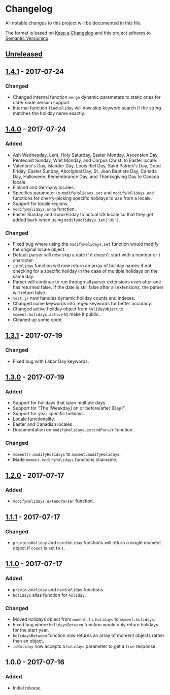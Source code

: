# Changelog
All notable changes to this project will be documented in this file.

The format is based on [Keep a Changelog](http://keepachangelog.com/en/1.0.0/) and this project adheres to [Semantic Versioning](http://semver.org/spec/v2.0.0.html).

## [Unreleased]


## [1.4.1] - 2017-07-24
### Changed
- Changed internal function `merge` dynamic parameters to static ones for older node version support.
- Internal function `findHoliday` will now skip keyword search if the string matches the holiday name exactly.


## [1.4.0] - 2017-07-24
### Added
- Ash Wednesday, Lent, Holy Saturday, Easter Monday, Ascension Day, Pentecost Sunday, Whit Monday, and Corpus Christi to Easter locale.
- Valentine's Day, Islander Day, Louis Riel Day, Saint Patrick's Day, Good Friday, Easter Sunday, Aboriginal Day, St. Jean Baptiste Day, Canada Day, Halloween, Remembrance Day, and Thanksgiving Day to Canada locale.
- Finland and Germany locales.
- Specifics parameter to `modifyHolidays.set` and `modifyHolidays.add` functions for cherry-picking specific holidays to use from a locale.
- Support for locale regions.
- `modifyHolidays.undo` function.
- Easter Sunday and Good Friday to actual US locale so that they get added back when using `modifyHolidays.set('US')`.

### Changed
- Fixed bug where using the `modifyHolidays.set` function would modify the original locale object.
- Default parser will now skip a date if it doesn't start with a number or `(` character.
- `isHoliday` function will now return an array of holiday names if not checking for a specific holiday in the case of multiple holidays on the same day.
- Parser will continue to run through all parser extensions even after one has returned false. If the date is still false after all extensions, the parser will return false.
- `test.js` now handles dynamic holiday counts and indexes.
- Changed some keywords into regex keywords for better accuracy.
- Changed active holiday object from `holidayObject` to `moment.holidays.active` to make it public.
- Cleaned up some code.


## [1.3.1] - 2017-07-19
### Changed
- Fixed bug with Labor Day keywords.


## [1.3.0] - 2017-07-19
### Added
- Support for holidays that span multiple days.
- Support for "The [Weekday] on or before/after [Day]".
- Support for year specific holidays.
- Locale functionality.
- Easter and Canadian locales.
- Documentation on `modifyHolidays.extendParser` function.

### Changed
- `moment().modifyHolidays` to `moment.modifyHolidays`.
- Made `moment.modifyHolidays` functions chainable.


## [1.2.0] - 2017-07-17
### Added
- `modifyHolidays.extendParser` function.


## [1.1.1] - 2017-07-17
### Changed
- `previousHoliday` and `nextHoliday` functions will return a single moment object if `count` is set to `1`.


## [1.1.0] - 2017-07-17
### Added
- `previousHoliday` and `nextHoliday` functions.
- `holidays` alias function for `holiday`.

### Changed
- Moved holidays object from `moment.fn.holidays` to `moment.holidays`.
- Fixed bug where `holidaysBetween` function would only return holidays for the start year.
- `holidaysBetween` function now returns an array of moment objects rather than an object.
- `isHoliday` now accepts a `holidays` parameter to get a `true` response.


## 1.0.0 - 2017-07-16
### Added
- Initial release.

[Unreleased]: https://github.com/kodie/moment-holiday/compare/v1.0.0...HEAD
[1.4.1]: https://github.com/kodie/moment-holiday/compare/v1.4.0...v1.4.1
[1.4.0]: https://github.com/kodie/moment-holiday/compare/v1.3.1...v1.4.0
[1.3.1]: https://github.com/kodie/moment-holiday/compare/v1.3.0...v1.3.1
[1.3.0]: https://github.com/kodie/moment-holiday/compare/v1.2.0...v1.3.0
[1.2.0]: https://github.com/kodie/moment-holiday/compare/v1.1.1...v1.2.0
[1.1.1]: https://github.com/kodie/moment-holiday/compare/v1.1.0...v1.1.1
[1.1.0]: https://github.com/kodie/moment-holiday/compare/v1.0.0...v1.1.0
